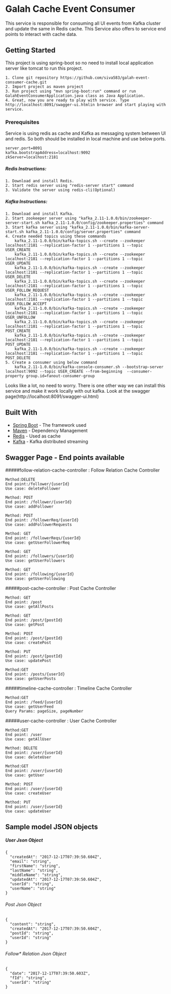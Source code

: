 # Galah Cache Event Consumer

This service is responsible for consuming all UI events from Kafka cluster and update the same in Redis cache. This Service also offers to service end points to interact with cache data.

## Getting Started

This project is using spring-boot so no need to install local application server like tomcat to run this project.

```
1. Clone git repository https://github.com/siva583/galah-event-consumer-cache.git
2. Import project as maven project
3. Run project using "mvn spring-boot:run" command or run GalahEventConsumerApplication.java class as Java Application.
4. Great, now you are ready to play with service. Type http://localhost:8091/swagger-ui.htmlin browser and start playing with service. 
```

### Prerequisites

Service is using redis as cache and Kafka as messaging system between UI and redis. So both should be installed in local machine and use below ports.

```
server.port=8091
kafka.bootstrapAddress=localhost:9092
zkServer=localhost:2181
```

##### Redis Instructions:
```
1. Download and install Redis.
2. Start redis server using "redis-server start" command
3. Validate the server using redis-cli(Optional)
```

##### Kafka Instructions:
```
1. Download and install Kafka.
2. Start zookeeper server using "kafka_2.11-1.0.0/bin/zookeeper-server-start.sh kafka_2.11-1.0.0/config/zookeeper.properties" command
3. Start kafka server using "kafka_2.11-1.0.0/bin/kafka-server-start.sh kafka_2.11-1.0.0/config/server.properties" command
4. Create needed topics using these commands
	kafka_2.11-1.0.0/bin/kafka-topics.sh --create --zookeeper localhost:2181 --replication-factor 1 --partitions 1 --topic USER_CREATE
	kafka_2.11-1.0.0/bin/kafka-topics.sh --create --zookeeper localhost:2181 --replication-factor 1 --partitions 1 --topic USER_UPDATE
	kafka_2.11-1.0.0/bin/kafka-topics.sh --create --zookeeper localhost:2181 --replication-factor 1 --partitions 1 --topic USER_DELETE
	kafka_2.11-1.0.0/bin/kafka-topics.sh --create --zookeeper localhost:2181 --replication-factor 1 --partitions 1 --topic USER_FOLLOW_REQUEST
	kafka_2.11-1.0.0/bin/kafka-topics.sh --create --zookeeper localhost:2181 --replication-factor 1 --partitions 1 --topic USER_FOLLOW_ACCEPT
	kafka_2.11-1.0.0/bin/kafka-topics.sh --create --zookeeper localhost:2181 --replication-factor 1 --partitions 1 --topic USER_UNFOLLOW
	kafka_2.11-1.0.0/bin/kafka-topics.sh --create --zookeeper localhost:2181 --replication-factor 1 --partitions 1 --topic POST_CREATE
	kafka_2.11-1.0.0/bin/kafka-topics.sh --create --zookeeper localhost:2181 --replication-factor 1 --partitions 1 --topic POST_UPDATE
	kafka_2.11-1.0.0/bin/kafka-topics.sh --create --zookeeper localhost:2181 --replication-factor 1 --partitions 1 --topic POST_DELETE
5. Create a consumer using below command
	kafka_2.11-1.0.0/bin/kafka-console-consumer.sh --bootstrap-server localhost:9092 --topic USER_CREATE --from-beginning  --consumer-property group.id=fanout-consumer-group

```

Looks like a lot, no need to worry. There is one other way we can install this service and make it work locally with out kafka. Look at the swagger page(http://localhost:8091/swagger-ui.html) 

## Built With

* [Spring Boot](https://projects.spring.io/spring-boot/) - The framework used
* [Maven](https://maven.apache.org/) - Dependency Management
* [Redis](https://redis.io/) - Used as cache
* [Kafka](https://kafka.apache.org/) - Kafka distributed streaming

## Swagger Page - End points available

#####follow-relation-cache-controller : Follow Relation Cache Controller 

```
Method:DELETE 
End point:/follower/{userId}
Use case: deleteFollower
```
```
Method: POST
End point: /follower/{userId} 
Use case: addFollower
```
```
Method: POST 
End point: /followerReq/{userId} 
Use case: addFollowerRequests
```
```
Method: GET 
End point: /followerReqs/{userId} 
Use case: getUserFollowerReq
```
```
Method: GET 
End point: /followers/{userId} 
Use case: getUserFollowers
```
```
Method: GET 
End point: /following/{userId} 
Use case: getUserFollowing
```
#####post-cache-controller : Post Cache Controller 
```
Method: GET 
End point: /post 
Use case: getAllPosts
```
```
Method: GET 
End point: /post/{postId} 
Use case: getPost
```
```
Method: POST
End point: /post/{postId} 
Use case: createPost
```
```
Method: PUT 
End point: /post/{postId} 
Use case: updatePost
```
```
Method:GET 
End point: /posts/{userId} 
Use case: getUserPosts
```
#####timeline-cache-controller : Timeline Cache Controller 
```
Method:GET 
End point: /feed/{userId} 
Use case: getUserFeed
Query Params: pageSize, pageNumber
```
#####user-cache-controller : User Cache Controller 
```
Method:GET 
End point: /user 
Use case: getAllUser
```
```
Method: DELETE 
End point: /user/{userId} 
Use case: deleteUser
```
```
Method:GET 
End point: /user/{userId} 
Use case: getUser
```
```
Method: POST 
End point: /user/{userId} 
Use case: createUser
```
```
Method: PUT 
End point: /user/{userId} 
Use case: updateUser
```

## Sample model JSON objects

##### User Json Object
```
{
  "createdAt": "2017-12-17T07:39:50.604Z",
  "email": "string",
  "firstName": "string",
  "lastName": "string",
  "middleName": "string",
  "updatedAt": "2017-12-17T07:39:50.604Z",
  "userId": "string",
  "userName": "string"
}
```
###### Post Json Object
```
{
  "content": "string",
  "createdAt": "2017-12-17T07:39:50.604Z",
  "postId": "string",
  "userId": "string"
}
```
###### Follow* Relation Json Object
```
{
  "date": "2017-12-17T07:39:50.603Z",
  "fId": "string",
  "userId": "string"
}
```


